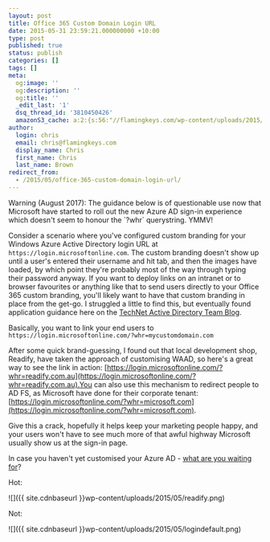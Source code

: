 ```yaml
---
layout: post
title: Office 365 Custom Domain Login URL
date: 2015-05-31 23:59:21.000000000 +10:00
type: post
published: true
status: publish
categories: []
tags: []
meta:
  og:image: ''
  og:description: ''
  og:title: ''
  _edit_last: '1'
  dsq_thread_id: '3810450426'
  amazonS3_cache: a:2:{s:56:"//flamingkeys.com/wp-content/uploads/2015/05/readify.png";i:982;s:61:"//flamingkeys.com/wp-content/uploads/2015/05/logindefault.png";i:983;}
author:
  login: chris
  email: chris@flamingkeys.com
  display_name: Chris
  first_name: Chris
  last_name: Brown
redirect_from:
  - /2015/05/office-365-custom-domain-login-url/
---
```


<div class="alert alert-warning" role="alert">Warning (August 2017): The guidance below is of questionable use now that Microsoft have started to roll out the new Azure AD sign-in experience which doesn't seem to honour the `?whr` querystring. YMMV!</div>

Consider a scenario where you've configured custom branding for your Windows Azure Active Directory login URL at `https://login.microsoftonline.com`. The custom branding doesn't show up until a user's entered their username and hit tab, and then the images have loaded, by which point they're probably most of the way through typing their password anyway. If you want to deploy links on an intranet or to browser favourites or anything like that to send users directly to your Office 365 custom branding, you'll likely want to have that custom branding in place from the get-go. I struggled a little to find this, but eventually found application guidance here on the [TechNet Active Directory Team Blog](http://blogs.technet.com/b/ad/archive/2015/02/11/how-to-use-azure-ad-to-land-users-on-their-custom-login-page-from-within-your-app.aspx).

Basically, you want to link your end users to `https://login.microsoftonline.com/?whr=mycustomdomain.com`

After some quick brand-guessing, I found out that local development shop, Readify, have taken the approach of customising WAAD, so here's a great way to see the link in action: [https://login.microsoftonline.com/?whr=readify.com.au](https://login.microsoftonline.com/?whr=readify.com.au).You can also use this mechanism to redirect people to AD FS, as Microsoft have done for their corporate tenant: [https://login.microsoftonline.com/?whr=microsoft.com](https://login.microsoftonline.com/?whr=microsoft.com).

Give this a crack, hopefully it helps keep your marketing people happy, and your users won't have to see much more of that awful highway Microsoft usually show us at the sign-in page.

In case you haven't yet customised your Azure AD - [what are you waiting for](https://msdn.microsoft.com/en-us/library/azure/dn532270.aspx)?

Hot: 

![]({{ site.cdnbaseurl }}wp-content/uploads/2015/05/readify.png)

Not:

![]({{ site.cdnbaseurl }}wp-content/uploads/2015/05/logindefault.png)
